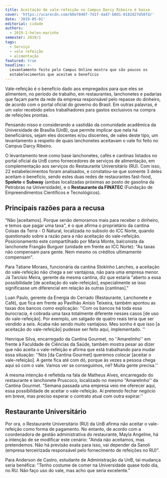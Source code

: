 ```yaml
---
title: Aceitação de vale-refeição no Campus Darcy Ribeiro é baixa
cover: 'https://ucarecdn.com/60e78407-7d1f-4a47-b0d1-0182d27d58fd/'
date: '2019-05-01'
editorial: cidade
authors:
  - 2019-1-helen-marinho
semester: 2019/1
tags:
  - Serviço
  - vale refeição
  - alimentação
featured: true
headline: >-
  Levantamento feito pelo Campus Online mostra que são poucos os
  estabelecimentos que aceitam o benefício
---
```

Vale-refeição é o benefício dado aos empregados para que eles se alimentem, no período de trabalho, em restaurantes, lanchonetes e padarias que façam parte da rede da empresa responsável pelo repasse do dinheiro, de acordo com o portal oficial do governo do Brasil. Em outras palavras, é um valor recebido pelos trabalhadores para gastos exclusivos na compra de refeições prontas.

Pensando nisso e considerando a vastidão da comunidade acadêmica da Universidade de Brasília (UnB), que permite implicar que nela há beneficiários, sejam eles docentes e/ou discentes, de vales deste tipo, um levantamento a respeito de quais lanchonetes aceitavam o vale foi feito no Campus Darcy Ribeiro.

O levantamento teve como base lanchonetes, cafés e cantinas listados no portal oficial da UnB como fornecedores de serviços de alimentação, em complementação aos serviços do Restaurante Universitário (RU). Com isso, 22 estabelecimentos foram analisados, e constatou-se que somente 3 deles aceitam o benefício, sendo estes duas redes de restaurantes fast-food, **Spoleto** e **Subway** (ambas localizadas próximas ao posto de gasolina da Petrobras na Universidade), e o **Restaurante da FINATEC** (Fundação de Empreendimentos Científicos e Tecnológicos).

## Principais razões para a recusa

 "Não \[aceitamos]. Porque senão demoramos mais para receber o dinheiro, e temos que pagar uma taxa", é o que afirma o proprietário da cantina Coisas da Terra - O Natural, localizada no subsolo do ICC Norte, quando questionado sobre a razão para a não aceitação do vale-refeição. Posicionamento este compartilhado por Maria Monte, balconista da lanchonete Frangão Burguer (unidade em frente ao ICC Norte): "As taxas não compensam para gente. Nem mesmo os créditos ultimamente compensam".

Para Tatiane Moraes, funcionária da cantina Stokinho Lanches, a aceitação do vale-refeição não chega a ser vantajosa, não para uma empresa menor. Já Tarcísio Meira, gerente da mesma cantina, diz que estaria "aberto a essa possibilidade \[de aceitação do vale-refeição], especialmente se isso significasse um diferencial em relação às outras \[cantinas]."

Luan Paulo, gerente da Energia do Cerrado (Restaurante, Lanchonete e Café), que fica em frente ao Pavilhão Anísio Teixeira, também apontou as taxas dos bancos como explicação: ''Com os bancos há toda essa burocracia, é cobrada uma taxa totalmente diferente nesses casos \[de uso do vale-refeição]. Por exemplo, um salgado de quatro reais  teria que ser vendido a seis. Acaba não sendo muito vantajoso. Meu sonho é que isso \[a aceitação do vale-refeição] pudesse ser feito aqui, implementado. '' 

Henrique Silva, encarregado da Cantina Gourmet, no ''Amarelinho'' em frente à Faculdade de Ciências da Saúde, também mostra pesar ao dizer que não aceita o vale-refeição e  afirma que está trabalhando para mudar essa situação: ''Nós \[da Cantina Gourmet] queremos colocar \[aceitar o vale-refeição]. A gente fica até com dó, porque às vezes a pessoa chega aqui só com o vale. Vamos ver se conseguimos, né? Muita gente precisa.'' 

A mesma intenção é refletida na fala de Matheus Alves, encarregado do restaurante e lanchonete Pruscoco, localizado no mesmo "Amarelinho'' da Cantina Gourmet. "Semana passada uma empresa veio me oferecer aqui, essa possibilidade de aceitar o vale-refeição. Aí pretendo fechar negócio em breve, mas preciso esperar o contrato atual com outra expirar.''

## Restaurante Universitário

Por ora, o Restaurante Universitário (RU) da UnB afirma não aceitar o vale-refeição como forma de pagamento. No entanto, de acordo com a coordenadora de gestão administrativa do restaurante, Mayla Angeline, há a intenção de se modificar este cenário: "Ainda não aceitamos, mas pretendemos. Não há previsão exata para isso, vai depender da Sanoli (empresa terceirizada responsável pelo fornecimento de refeições no RU)".

Para Anderson de Castro, estudante de Administração da UnB, tal mudança seria benéfica: "Tenho costume de comer na Universidade quase todo dia, no RU. Não faço uso do vale, mas acho que seria excelente.”

